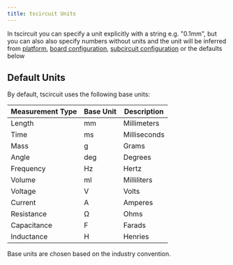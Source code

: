 ```yaml
---
title: tscircuit Units
---
```


In tscircuit you can specify a unit explicitly with a string e.g. "0.1mm", but
you can also also specify numbers without units and the unit will be inferred
from [platform](../guides/running-tscircuit/platform-configuration.md), [board configuration](../elements/board.mdx), [subcircuit configuration](../elements/subcircuit.mdx)
or the defaults below

## Default Units

By default, tscircuit uses the following base units:

| Measurement Type | Base Unit | Description  |
| ---------------- | --------- | ------------ |
| Length           | mm        | Millimeters  |
| Time             | ms        | Milliseconds |
| Mass             | g         | Grams        |
| Angle            | deg       | Degrees      |
| Frequency        | Hz        | Hertz        |
| Volume           | ml        | Milliliters  |
| Voltage          | V         | Volts        |
| Current          | A         | Amperes      |
| Resistance       | Ω         | Ohms         |
| Capacitance      | F         | Farads       |
| Inductance       | H         | Henries      |

Base units are chosen based on the industry convention.
